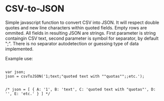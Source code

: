 # CSV-to-JSON
Simple javascript function to convert CSV into JSON. It will respect double quotes and new line characters within quoted fields. Empty rows are ommited. All fields in resulting JSON are strings.
First parameter is string containgin CSV text, second parameter is symbol for separator, by default ";". 
There is no separator autodetection or guessing type of data implemented.


Example use:

<code>
var json;
json = csvToJSON('1;text;"quoted text with ""quotas"";;etc.');

/*
json = [ 
{
  A: '1',
  B: 'text',
  C: 'quoted text with "quotas"',
  D: '',
  E: 'etc.'
}
]
*/
</code>


